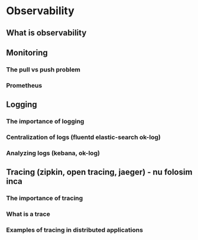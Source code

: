 # Observability

## What is observability


## Monitoring

### The pull vs push problem

### Prometheus


## Logging

### The importance of logging

### Centralization of logs (fluentd   elastic-search   ok-log)

### Analyzing logs (kebana, ok-log)



## Tracing (zipkin, open tracing, jaeger) - nu folosim inca

### The importance of tracing

### What is a trace

### Examples of tracing in distributed applications